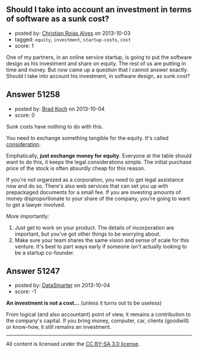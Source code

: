## Should I take into account an investment in terms of software as a sunk cost?

- posted by: [Christian Rojas Alves](https://stackexchange.com/users/-1/28147-christian-rojas-alves) on 2013-10-03
- tagged: `equity`, `investment`, `startup-costs`, `cost`
- score: 1

<p>One of my partners, in an online service startup, is going to put the software design as his investment and share on equity. The rest of us are putting in time and money. 
But now came up a question that I cannot answer exactly. Should I take into account his investment, in software design, as sunk cost?</p>



## Answer 51258

- posted by: [Brad Koch](https://stackexchange.com/users/-1/25749-brad-koch) on 2013-10-04
- score: 0

<p>Sunk costs have nothing to do with this.</p>

<p>You need to exchange something tangible for the equity.  It's called <a href="http://en.wikipedia.org/wiki/Consideration" rel="nofollow">consideration</a>.</p>

<p>Emphatically, <strong>just exchange money for equity</strong>.  Everyone at the table should want to do this, it keeps the legal considerations simple.  The initial purchase price of the stock is often absurdly cheap for this reason.</p>

<p>If you're not organized as a corporation, you need to get legal assistance now and do so. There's also web services that can set you up with prepackaged documents for a small fee. If you are investing amounts of money disproportionate to your share of the company, you're going to want to get a lawyer involved.</p>

<p>More importantly:</p>

<ol>
<li>Just get to work on your product.  The details of incorporation are important, but you've got other things to be worrying about.</li>
<li>Make sure your team shares the same vision and sense of scale for this venture.  It's best to part ways early if someone isn't actually looking to be a startup co-founder.</li>
</ol>



## Answer 51247

- posted by: [DataSmarter](https://stackexchange.com/users/-1/27274-datasmarter) on 2013-10-04
- score: -1

<p><strong>An investment is not a cost...</strong> (unless it turns out to be useless)</p>

<p>From logical (and also accountant) point of view, it remains a contribution to the company's capital. If you bring money, computer, car, clients (goodwill) or know-how, it still remains an investment.</p>




---

All content is licensed under the [CC BY-SA 3.0 license](https://creativecommons.org/licenses/by-sa/3.0/).
